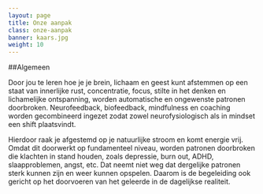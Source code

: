 ```yaml
---
layout: page
title: Onze aanpak
class: onze-aanpak
banner: kaars.jpg
weight: 10
---
```

##Algemeen

Door jou te leren hoe je je brein, lichaam en geest kunt afstemmen op een staat van innerlijke rust, concentratie, focus, stilte in het denken en lichamelijke ontspanning, worden automatische en ongewenste patronen doorbroken. Neurofeedback, biofeedback, mindfulness en coaching worden gecombineerd ingezet zodat zowel neurofysiologisch als in mindset een shift plaatsvindt.

Hierdoor raak je afgestemd op je natuurlijke stroom en komt energie vrij. Omdat dit doorwerkt op fundamenteel niveau, worden patronen doorbroken die klachten in stand houden, zoals depressie, burn out, ADHD, slaapproblemen, angst, etc. Dat neemt niet weg dat dergelijke patronen sterk kunnen zijn en weer kunnen opspelen. Daarom is de begeleiding ook gericht op het doorvoeren van het geleerde in de dagelijkse realiteit.